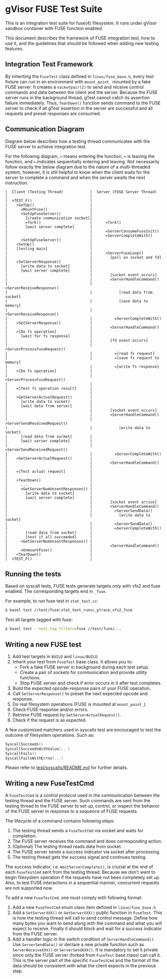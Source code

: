 # gVisor FUSE Test Suite

This is an integration test suite for fuse(4) filesystem. It runs under gVisor
sandbox container with FUSE function enabled.

This document describes the framework of FUSE integration test, how to use it,
and the guidelines that should be followed when adding new testing features.

## Integration Test Framework

By inheriting the `FuseTest` class defined in `linux/fuse_base.h`, every test
fixture can run in an environment with `mount_point_` mounted by a fake FUSE
server. It creates a `socketpair(2)` to send and receive control commands and
data between the client and the server. Because the FUSE server runs in the
background thread, gTest cannot catch its assertion failure immediately. Thus,
`TearDown()` function sends command to the FUSE server to check if all gTest
assertion in the server are successful and all requests and preset responses are
consumed.

## Communication Diagram

Diagram below describes how a testing thread communicates with the FUSE server
to achieve integration test.

For the following diagram, `>` means entering the function, `<` is leaving the
function, and `=` indicates sequentially entering and leaving. Not necessarily
follow exactly the below diagram due to the nature of a multi-threaded system,
however, it is still helpful to know when the client waits for the server to
complete a command and when the server awaits the next instruction.

```
|  Client (Testing Thread)            |  Server (FUSE Server Thread)
|                                     |
|  >TEST_F()                          |
|    >SetUp()                         |
|      =MountFuse()                   |
|      >SetUpFuseServer()             |
|        [create communication socket]|
|        =fork()                      |      =fork()
|        [wait server complete]       |
|                                     |      =ServerConsumeFuseInit()
|                                     |      =ServerCompleteWith()
|      <SetUpFuseServer()             |
|    <SetUp()                         |
|    [testing main]                   |
|                                     |      >ServerFuseLoop()
|                                     |        [poll on socket and fd]
|    >SetServerResponse()             |
|      [write data to socket]         |
|      [wait server complete]         |
|                                     |        [socket event occurs]
|                                     |        >ServerHandleCommand()
|                                     |          >ServerReceiveResponse()
|                                     |            [read data from socket]
|                                     |            [save data to memory]
|                                     |          <ServerReceiveResponse()
|                                     |          =ServerCompleteWith()
|    <SetServerResponse()             |
|                                     |        <ServerHandleCommand()
|    >[Do fs operation]               |
|      [wait for fs response]         |
|                                     |        [fd event occurs]
|                                     |        >ServerProcessFuseRequest()
|                                     |          =[read fs request]
|                                     |          =[save fs request to memory]
|                                     |          =[write fs response]
|    <[Do fs operation]               |
|                                     |        <ServerProcessFuseRequest()
|                                     |
|    =[Test fs operation result]      |
|                                     |
|    >GetServerActualRequest()        |
|      [write data to socket]         |
|      [wait data from server]        |
|                                     |        [socket event occurs]
|                                     |        >ServerHandleCommand()
|                                     |          >ServerSendReceivedRequest()
|                                     |            [write data to socket]
|      [read data from socket]        |
|      [wait server complete]         |
|                                     |          <ServerSendReceivedRequest()
|                                     |          =ServerCompleteWith()
|    <GetServerActualRequest()        |
|                                     |        <ServerHandleCommand()
|                                     |
|    =[Test actual request]           |
|                                     |
|    >TearDown()                      |
|      ...                            |
|      >GetServerNumUnsentResponses() |
|        [write data to socket]       |
|        [wait server complete]       |
|                                     |        [socket event arrive]
|                                     |        >ServerHandleCommand()
|                                     |          >ServerSendData()
|                                     |            [write data to socket]
|                                     |          <ServerSendData()
|                                     |          =ServerCompleteWith()
|        [read data from socket]      |
|        [test if all succeeded]      |
|      <GetServerNumUnsentResponses() |
|                                     |        <ServerHandleCommand()
|      =UnmountFuse()                 |
|    <TearDown()                      |
|  <TEST_F()                          |
```

## Running the tests

Based on syscall tests, FUSE tests generate targets only with vfs2 and fuse
enabled. The corresponding targets end in `_fuse`.

For example, to run fuse test in `stat_test.cc`:

```bash
$ bazel test //test/fuse:stat_test_runsc_ptrace_vfs2_fuse
```

Test all targets tagged with fuse:

```bash
$ bazel test --test_tag_filters=fuse //test/fuse/...
```

## Writing a new FUSE test

1.  Add test targets in `BUILD` and `linux/BUILD`.
2.  Inherit your test from `FuseTest` base class. It allows you to:
    -   Fork a fake FUSE server in background during each test setup.
    -   Create a pair of sockets for communication and provide utility
        functions.
    -   Stop FUSE server and check if error occurs in it after test completes.
3.  Build the expected opcode-response pairs of your FUSE operation.
4.  Call `SetServerResponse()` to preset the next expected opcode and response.
5.  Do real filesystem operations (FUSE is mounted at `mount_point_`).
6.  Check FUSE response and/or errors.
7.  Retrieve FUSE request by `GetServerActualRequest()`.
8.  Check if the request is as expected.

A few customized matchers used in syscalls test are encouraged to test the
outcome of filesystem operations. Such as:

```cc
SyscallSucceeds()
SyscallSucceedsWithValue(...)
SyscallFails()
SyscallFailsWithErrno(...)
```

Please refer to [test/syscalls/README.md](../syscalls/README.md) for further
details.

## Writing a new FuseTestCmd

A `FuseTestCmd` is a control protocol used in the communication between the
testing thread and the FUSE server. Such commands are sent from the testing
thread to the FUSE server to set up, control, or inspect the behavior of the
FUSE server in response to a sequence of FUSE requests.

The lifecycle of a command contains following steps:

1.  The testing thread sends a `FuseTestCmd` via socket and waits for
    completion.
2.  The FUSE server receives the command and does corresponding action.
3.  (Optional) The testing thread reads data from socket.
4.  The FUSE server sends a success indicator via socket after processing.
5.  The testing thread gets the success signal and continues testing.

The success indicator, i.e. `WaitServerComplete()`, is crucial at the end of
each `FuseTestCmd` sent from the testing thread. Because we don't want to begin
filesystem operation if the requests have not been completely set up. Also, to
test FUSE interactions in a sequential manner, concurrent requests are not
supported now.

To add a new `FuseTestCmd`, one must comply with following format:

1.  Add a new `FuseTestCmd` enum class item defined in `linux/fuse_base.h`
2.  Add a `SetServerXXX()` or `GetServerXXX()` public function in `FuseTest`.
    This is how the testing thread will call to send control message. Define how
    many bytes you want to send along with the command and what you will expect
    to receive. Finally it should block and wait for a success indicator from
    the FUSE server.
3.  Add a handler logic in the switch condition of `ServerHandleCommand()`. Use
    `ServerSendData()` or declare a new private function such as
    `ServerReceiveXXX()` or `ServerSendXXX()`. It is mandatory to set it private
    since only the FUSE server (forked from `FuseTest` base class) can call it.
    This is the server part of the specific `FuseTestCmd` and the format of the
    data should be consistent with what the client expects in the previous step.
